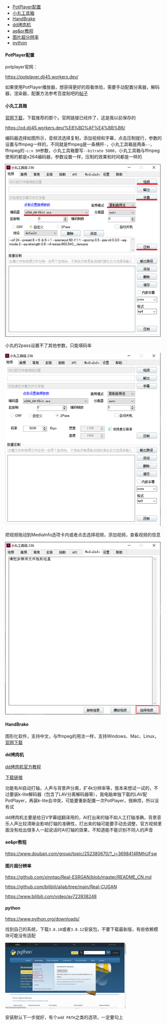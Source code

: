 - [PotPlayer配置](#PotPlayer配置)
- [小丸工具箱](#小丸工具箱)
- [HandBrake](#HandBrake)
- [dd烤肉机](#dd烤肉机)
- [ae&pr教程](#ae&pr教程)
- [图片超分辨率](#图片超分辨率)
- [python](#python)

#### PotPlayer配置

potplayer官网：

https://potplayer.djj45.workers.dev/

如果使用PotPlayer播放器，想获得更好的观看体验，需要手动配置分离器，解码器，渲染器，配置方法参考百度贴吧的[帖子](https://tieba.baidu.com/p/7171344019)

#### 小丸工具箱

[官网下载](https://maruko.appinn.me/)，下载推荐的那个。官网链接已经炸了，这是我以前保存的

https://od.djj45.workers.dev/%E8%BD%AF%E4%BB%B6/

编码器选择如图所示，音频流选择复制，添加视频和字幕，点击压制就行，参数的设置与ffmpeg一样的，不同就是ffmpeg是一条横杆`-`，小丸工具箱是两条`--`，ffmpeg的`-c:v 5M`参数，小丸工具箱要写`--bitrate 5000`，小丸工具箱与ffmpeg使用的都是x264编码器，参数设置一样，压制的效果和时间都是一样的

<img src="picture/Snipaste_2021-09-04_17-25-46.png" alt="Snipaste_2021-09-04_17-25-46" width="500" />

小丸的2pass设置不了其他参数，只能填码率

<img src="picture/Snipaste_2021-09-04_18-19-02.png" alt="Snipaste_2021-09-04_18-19-02" width="500" />

把视频拖动到MediaInfo选项卡内或者点击选择视频，添加视频，查看视频的信息

<img src="picture/Snipaste_2021-09-06_15-16-10.png" alt="Snipaste_2021-09-06_15-16-10" width="500" />

#### HandBrake

图形化软件，支持中文，与ffmpeg的用法一样，支持Windows、Mac、Linux，[官网下载](https://handbrake.fr/downloads.php)

#### dd烤肉机

[dd烤肉机官方教程](https://www.bilibili.com/video/BV1p5411b7o7)

[下载链接](https://github.com/zhimingshenjun/DD_KaoRou2/releases)

功能有AI自动打轴，人声与背景声分离，扩4k分辨率等，我本来想试一试的，不过要装k-lite解码器（包含了LAV分离解码器等），我电脑单独下载的LAV配PotPlayer，再装k-lite会冲突，可能要重新配置一次PotPlayer，很麻烦，所以没有试

dd烤肉机主要是给日V字幕组翻译用的，AI打出来的轴不如人工打轴准确，背景音乐人声比较清晰会影响打轴的准确性，打出来的轴可能要手动去调整，官方视频里面没有给出很多人一起说话时AI打轴的效果，不知道能不能识别不同人的声音

#### ae&pr教程

https://www.douban.com/group/topic/252380670/?_i=3698414RMhUFsw

#### 图片超分辨率

https://github.com/xinntao/Real-ESRGAN/blob/master/README_CN.md

https://github.com/bilibili/ailab/tree/main/Real-CUGAN

https://www.bilibili.com/video/av723938248

#### python

https://www.python.org/downloads/

找到自己的系统，下载`3.8.10`或者`3.8.12`安装包，不要下载最新版，有些依赖模块可能没有适配

<img src="picture/Snipaste_2022-02-21_12-21-36.png" alt="Snipaste_2022-02-21_12-21-36" style="zoom:38%;" />

安装默认下一步就好，有个`add PATH`之类的选项，一定要勾上
